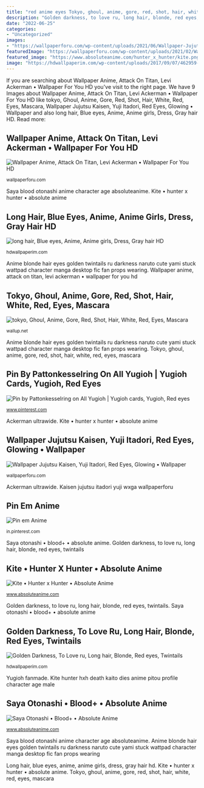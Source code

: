 ```yaml
---
title: "red anime eyes Tokyo, ghoul, anime, gore, red, shot, hair, white, red, eyes, mascara"
description: "Golden darkness, to love ru, long hair, blonde, red eyes, twintails"
date: "2022-06-25"
categories:
- "Uncategorized"
images:
- "https://wallpaperforu.com/wp-content/uploads/2021/06/Wallpaper-Jujutsu-Kaisen-Yuji-Itadori-Red-Eyes-Glowing41800x1420.jpg"
featuredImage: "https://wallpaperforu.com/wp-content/uploads/2021/02/Wallpaper-Anime-Attack-On-Titan-Levi-Ackerman-Shingeki422048x1152.jpg"
featured_image: "https://www.absoluteanime.com/hunter_x_hunter/kite.png"
image: "https://hdwallpaperim.com/wp-content/uploads/2017/09/07/462959-long_hair-blue_eyes-anime-anime_girls-dress-gray_hair.jpg"
---
```


If you are searching about Wallpaper Anime, Attack On Titan, Levi Ackerman • Wallpaper For You HD you've visit to the right page. We have 9 Images about Wallpaper Anime, Attack On Titan, Levi Ackerman • Wallpaper For You HD like tokyo, Ghoul, Anime, Gore, Red, Shot, Hair, White, Red, Eyes, Mascara, Wallpaper Jujutsu Kaisen, Yuji Itadori, Red Eyes, Glowing • Wallpaper and also long hair, Blue eyes, Anime, Anime girls, Dress, Gray hair HD. Read more:

## Wallpaper Anime, Attack On Titan, Levi Ackerman • Wallpaper For You HD

![Wallpaper Anime, Attack On Titan, Levi Ackerman • Wallpaper For You HD](https://wallpaperforu.com/wp-content/uploads/2021/02/Wallpaper-Anime-Attack-On-Titan-Levi-Ackerman-Shingeki422048x1152.jpg "Saya otonashi • blood+ • absolute anime")

<small>wallpaperforu.com</small>

Saya blood otonashi anime character age absoluteanime. Kite • hunter x hunter • absolute anime

## Long Hair, Blue Eyes, Anime, Anime Girls, Dress, Gray Hair HD

![long hair, Blue eyes, Anime, Anime girls, Dress, Gray hair HD](https://hdwallpaperim.com/wp-content/uploads/2017/09/07/462959-long_hair-blue_eyes-anime-anime_girls-dress-gray_hair.jpg "Saya otonashi • blood+ • absolute anime")

<small>hdwallpaperim.com</small>

Anime blonde hair eyes golden twintails ru darkness naruto cute yami stuck wattpad character manga desktop fic fan props wearing. Wallpaper anime, attack on titan, levi ackerman • wallpaper for you hd

## Tokyo, Ghoul, Anime, Gore, Red, Shot, Hair, White, Red, Eyes, Mascara

![tokyo, Ghoul, Anime, Gore, Red, Shot, Hair, White, Red, Eyes, Mascara](https://wallup.net/wp-content/uploads/2019/09/426621-tokyo-ghoul-anime-gore-red-shot-hair-white-red-eyes-mascara-crazy.jpg "Ackerman ultrawide")

<small>wallup.net</small>

Anime blonde hair eyes golden twintails ru darkness naruto cute yami stuck wattpad character manga desktop fic fan props wearing. Tokyo, ghoul, anime, gore, red, shot, hair, white, red, eyes, mascara

## Pin By Pattonkesselring On All Yugioh | Yugioh Cards, Yugioh, Red Eyes

![Pin by Pattonkesselring on All Yugioh | Yugioh cards, Yugioh, Red eyes](https://i.pinimg.com/736x/c7/95/76/c79576cd0fcfcaa0ff48022e3d62b9b2.jpg "Saya blood otonashi anime character age absoluteanime")

<small>www.pinterest.com</small>

Ackerman ultrawide. Kite • hunter x hunter • absolute anime

## Wallpaper Jujutsu Kaisen, Yuji Itadori, Red Eyes, Glowing • Wallpaper

![Wallpaper Jujutsu Kaisen, Yuji Itadori, Red Eyes, Glowing • Wallpaper](https://wallpaperforu.com/wp-content/uploads/2021/06/Wallpaper-Jujutsu-Kaisen-Yuji-Itadori-Red-Eyes-Glowing41800x1420.jpg "Golden darkness, to love ru, long hair, blonde, red eyes, twintails")

<small>wallpaperforu.com</small>

Ackerman ultrawide. Kaisen jujutsu itadori yuji wxga wallpaperforu

## Pin Em Anime

![Pin em Anime](https://i.pinimg.com/736x/0a/e1/17/0ae1175de78b9ccb75259686cda248d2.jpg "Tokyo, ghoul, anime, gore, red, shot, hair, white, red, eyes, mascara")

<small>in.pinterest.com</small>

Saya otonashi • blood+ • absolute anime. Golden darkness, to love ru, long hair, blonde, red eyes, twintails

## Kite • Hunter X Hunter • Absolute Anime

![Kite • Hunter x Hunter • Absolute Anime](https://www.absoluteanime.com/hunter_x_hunter/kite.png "Saya blood otonashi anime character age absoluteanime")

<small>www.absoluteanime.com</small>

Golden darkness, to love ru, long hair, blonde, red eyes, twintails. Saya otonashi • blood+ • absolute anime

## Golden Darkness, To Love Ru, Long Hair, Blonde, Red Eyes, Twintails

![Golden Darkness, To Love ru, Long hair, Blonde, Red eyes, Twintails](https://hdwallpaperim.com/wp-content/uploads/2017/08/22/106909-Golden_Darkness-To_Love-ru-long_hair-blonde-red_eyes-twintails-anime_girls.jpg "Saya blood otonashi anime character age absoluteanime")

<small>hdwallpaperim.com</small>

Yugioh fanmade. Kite hunter hxh death kaito dies anime pitou profile character age male

## Saya Otonashi • Blood+ • Absolute Anime

![Saya Otonashi • Blood+ • Absolute Anime](https://www.absoluteanime.com/blood%2B/saya.jpg "Pin em anime")

<small>www.absoluteanime.com</small>

Saya blood otonashi anime character age absoluteanime. Anime blonde hair eyes golden twintails ru darkness naruto cute yami stuck wattpad character manga desktop fic fan props wearing

Long hair, blue eyes, anime, anime girls, dress, gray hair hd. Kite • hunter x hunter • absolute anime. Tokyo, ghoul, anime, gore, red, shot, hair, white, red, eyes, mascara

